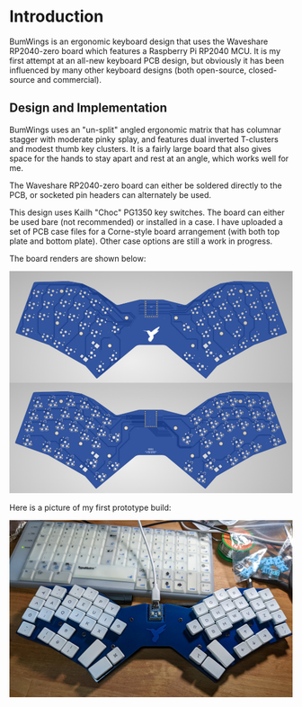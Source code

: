 # Introduction
BumWings is an ergonomic keyboard design that uses the Waveshare RP2040-zero board which features a Raspberry Pi RP2040 MCU.   It is my first attempt at an all-new keyboard PCB design, but obviously it has been influenced by many other keyboard designs (both open-source, closed-source and commercial).

## Design and Implementation

BumWings uses an "un-split" angled ergonomic matrix that has columnar stagger with moderate pinky splay, and features dual inverted T-clusters and modest thumb key clusters.  It is a fairly large board that also gives space for the hands to stay apart and rest at an angle, which works well for me.

The Waveshare RP2040-zero board can either be soldered directly to the PCB, or socketed pin headers can alternately be used.

This design uses Kailh "Choc" PG1350 key switches.  The board can either be used bare (not recommended) or installed in a case.  I have uploaded a set of PCB case files for a Corne-style board arrangement (with both top plate and bottom plate).  Other case options are still a work in progress.

The board renders are shown below:

![](doc/bumwings_v001_board_render.jpg)

Here is a picture of my first prototype build:

![](doc/bumwings_v001_prototype_first_build.jpg)

